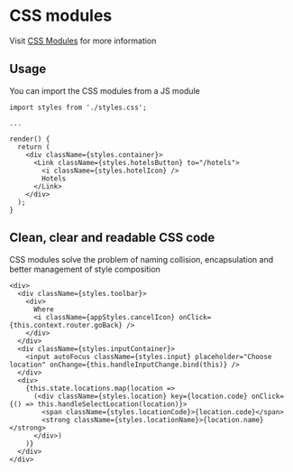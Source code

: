 # CSS modules

Visit [CSS Modules](https://github.com/css-modules/css-modules) for more information

## Usage

You can import the CSS modules from a JS module

```JS
import styles from './styles.css';

...

render() {
  return (
    <div className={styles.container}>
      <Link className={styles.hotelsButton} to="/hotels">
        <i className={styles.hotelIcon} />
        Hotels
      </Link>
    </div>
  );
}
```

## Clean, clear and readable CSS code

CSS modules solve the problem of naming collision, encapsulation and better management of style composition  
  

```JSX
<div>
  <div className={styles.toolbar}>
    <div>
      Where
      <i className={appStyles.cancelIcon} onClick={this.context.router.goBack} />
    </div>
  </div>
  <div className={styles.inputContainer}>
    <input autoFocus className={styles.input} placeholder="Choose location" onChange={this.handleInputChange.bind(this)} />
  </div>
  <div>
    {this.state.locations.map(location =>
      (<div className={styles.location} key={location.code} onClick={() => this.handleSelectLocation(location)}>
        <span className={styles.locationCode}>{location.code}</span>
        <strong className={styles.locationName}>{location.name}</strong>
      </div>)
    )}
  </div>
</div>
```
